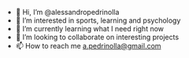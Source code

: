 - 👋 Hi, I’m @alessandropedrinolla
- 👀 I’m interested in sports, learning and psychology
- 🌱 I’m currently learning what I need right now
- 💞️ I’m looking to collaborate on interesting projects
- 📫 How to reach me a.pedrinolla@gmail.com

<!---
alessandropedrinolla/alessandropedrinolla is a ✨ special ✨ repository because its `README.md` (this file) appears on your GitHub profile.
You can click the Preview link to take a look at your changes.
--->
